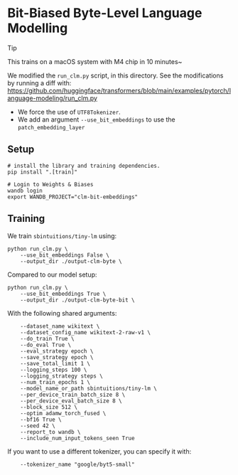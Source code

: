 # Bit-Biased Byte-Level Language Modelling

> [!TIP]
> This trains on a macOS system with M4 chip in 10 minutes~


We modified the `run_clm.py` script, in this directory.
See the modifications by running a diff with: 
https://github.com/huggingface/transformers/blob/main/examples/pytorch/language-modeling/run_clm.py

- We force the use of `UTF8Tokenizer`.
- We add an argument `--use_bit_embeddings` to use the `patch_embedding_layer`


## Setup

```shell
# install the library and training dependencies.
pip install ".[train]" 

# Login to Weights & Biases
wandb login
export WANDB_PROJECT="clm-bit-embeddings"
```

## Training

We train `sbintuitions/tiny-lm` using:

```shell
python run_clm.py \
    --use_bit_embeddings False \
    --output_dir ./output-clm-byte \
```

Compared to our model setup:
```shell
python run_clm.py \
    --use_bit_embeddings True \
    --output_dir ./output-clm-byte-bit \
```

With the following shared arguments:

```shell
    --dataset_name wikitext \
    --dataset_config_name wikitext-2-raw-v1 \
    --do_train True \
    --do_eval True \
    --eval_strategy epoch \
    --save_strategy epoch \
    --save_total_limit 1 \
    --logging_steps 100 \
    --logging_strategy steps \
    --num_train_epochs 1 \
    --model_name_or_path sbintuitions/tiny-lm \
    --per_device_train_batch_size 8 \
    --per_device_eval_batch_size 8 \
    --block_size 512 \
    --optim adamw_torch_fused \
    --bf16 True \
    --seed 42 \
    --report_to wandb \
    --include_num_input_tokens_seen True
```

If you want to use a different tokenizer, you can specify it with:
```shell
    --tokenizer_name "google/byt5-small"
```
